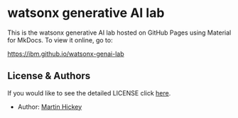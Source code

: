 # watsonx generative AI lab

This is the watsonx generative AI lab hosted on GitHub Pages using Material for MkDocs. To view it online, go to:

<https://ibm.github.io/watsonx-genai-lab>

## License & Authors

If you would like to see the detailed LICENSE click [here](./LICENSE).

- Author: [Martin Hickey](https://github.com/hickeyma)
